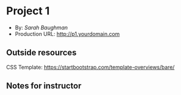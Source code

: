 # Project 1
+ By: *Sarah Baughman*
+ Production URL: <http://p1.yourdomain.com>

## Outside resources
CSS Template: https://startbootstrap.com/template-overviews/bare/


## Notes for instructor
